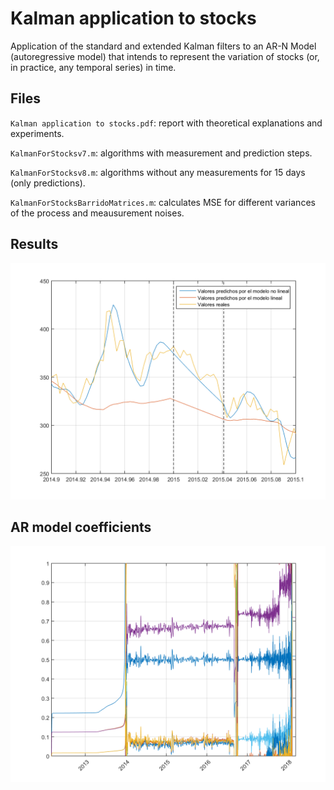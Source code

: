 # Kalman application to stocks

Application of the standard and extended Kalman filters to an AR-N Model (autoregressive model) that intends to represent the variation of stocks (or, in practice, any temporal series) in time.

## Files

`Kalman application to stocks.pdf`: report with theoretical explanations and experiments.

`KalmanForStocksv7.m`: algorithms with measurement and prediction steps.

`KalmanForStocksv8.m`: algorithms without any measurements for 15 days (only predictions).

`KalmanForStocksBarridoMatrices.m`: calculates MSE for different variances of the process and meausurement noises.

## Results

![](images/Bitcoin2015.png)

## AR model coefficients

![](images/BitcoinCoeficientes.png)
